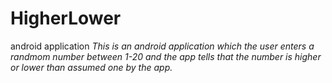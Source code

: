 # HigherLower
android application
*This is an android application which the user enters a randmom number between 1-20 and the app tells that the number is higher or lower
than assumed one by the app.*
